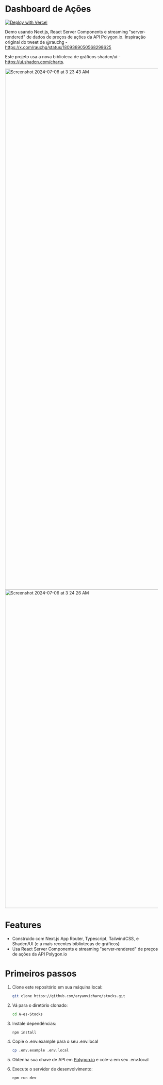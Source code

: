 # Dashboard de Ações

[![Deploy with Vercel](https://vercel.com/button)](https://vercel.com/new/clone?repository-url=https%3A%2F%2Fgithub.com%2Faryanvichare%2Fstocks)

Demo usando Next.js, React Server Components e streaming "server-rendered" de dados de preços de ações da API Polygon.io. Inspiração original do tweet de @rauchg - https://x.com/rauchg/status/1809389050568298625

Este projeto usa a nova biblioteca de gráficos shadcn/ui - https://ui.shadcn.com/charts.

<img width="1718" alt="Screenshot 2024-07-06 at 3 23 43 AM" src="https://github.com/aryanvichare/stocks/assets/34843135/e106c427-90eb-4826-9fda-36b99d667175">

<img width="1050" alt="Screenshot 2024-07-06 at 3 24 26 AM" src="https://github.com/aryanvichare/stocks/assets/34843135/627391ef-5c54-4e54-9b3a-1371be31e690">

# Features

- Construido com Next.js App Router, Typescript, TailwindCSS, e Shadcn/UI (e a mais recentes bibliotecas de gráficos)
- Usa React Server Components e streaming "server-rendered" de preços de ações da API Polygon.io

# Primeiros passos

1. Clone este repositório em sua máquina local:

   ```bash
   git clone https://github.com/aryanvichare/stocks.git
   ```

2. Vá para o diretório clonado:

   ```bash
   cd A-es-Stocks
   ```

3. Instale dependências:

   ```bash
   npm install
   ```

4. Copie o .env.example para o seu .env.local

   ```bash
   cp .env.example .env.local
   ```

5. Obtenha sua chave de API em [Polygon.io](https://polygon.io/) e cole-a em seu .env.local

6. Execute o servidor de desenvolvimento:

   ```bash
   npm run dev
   ```
